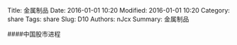 Title: 金属制品
Date: 2016-01-01 10:20
Modified: 2016-01-01 10:20
Category: share
Tags: share
Slug: D10
Authors: nJcx
Summary: 金属制品


####中国股市进程

